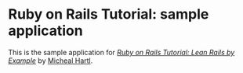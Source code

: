 # Ruby on Rails Tutorial: sample application

This is the sample application for [*Ruby on Rails Tutorial: Lean Rails by Example*](http://railstutorial.org/) by [Micheal Hartl](http://michaelhartl.com/).
